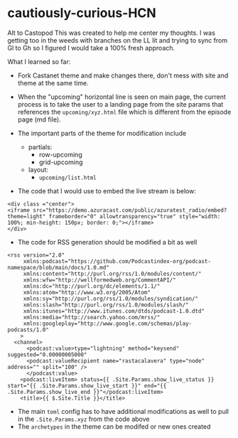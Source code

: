 # cautiously-curious-HCN
Alt to Castopod
This was created to help me center my thoughts. I was getting too in the weeds with branches on the LL lit and trying to sync from Gl to Gh so I figured I would take a 100% fresh approach.

What I learned so far:
* Fork Castanet theme and make changes there, don't mess with site and theme at the same time.
* When the "upcoming" horizontal line is seen on main page, the current process is to take the user to a landing page from the site params that references the `upcoming/xyz.html` file which is different from the episode page (md file).
* The important parts of the theme for modification include
  * partials:
    * row-upcoming
    * grid-upcoming
  * layout:
    * `upcoming/list.html`

* The code that I would use to embed the live stream is below:
```
<div class ="center">
<iframe src="https://demo.azuracast.com/public/azuratest_radio/embed?theme=light" frameborder="0" allowtransparency="true" style="width: 100%; min-height: 150px; border: 0;"></iframe>
</div>
```
* The code for RSS generation should be modified a bit as well
```
<rss version="2.0"
     xmlns:podcast="https://github.com/Podcastindex-org/podcast-namespace/blob/main/docs/1.0.md"
     xmlns:content="http://purl.org/rss/1.0/modules/content/"
     xmlns:wfw="http://wellformedweb.org/CommentAPI/"
     xmlns:dc="http://purl.org/dc/elements/1.1/"
     xmlns:atom="http://www.w3.org/2005/Atom"
     xmlns:sy="http://purl.org/rss/1.0/modules/syndication/"
     xmlns:slash="http://purl.org/rss/1.0/modules/slash/"
     xmlns:itunes="http://www.itunes.com/dtds/podcast-1.0.dtd"
     xmlns:media="http://search.yahoo.com/mrss/"
     xmlns:googleplay="http://www.google.com/schemas/play-podcasts/1.0"
    >
  <channel>
      <podcast:value>type="lightning" method="keysend" suggested="0.00000005000"
      <podcast:valueRecipient name="rastacalavera" type="node" address="" split="100" />
      </podcast:value>
    <podcast:liveItem> status={{ .Site.Params.show_live_status }} start="{{ .Site.Params.show_live_start }}" end="{{ .Site.Params.show_live_end }}"</podcast:liveItem>
    <title>{{ $.Site.Title }}</title>
```
* The main `toml` config has to have additional modifications as well to pull in the `.Site.Params.xyz` from the code above
* The `archetypes` in the theme can be modifed or new ones created
